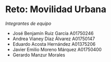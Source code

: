 # Reto: Movilidad Urbana
*Integrantes de equipo*
- José Benjamín Ruiz García A01750246
- Andrea Vianey Díaz Álvarez A01750147
- Eduardo Acosta Hernández A01375206
- Javier Emilio Moreno Márquez A01750400
- Gerardo Manzur Morales
